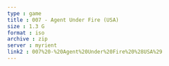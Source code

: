 ```yaml
---
type : game
title : 007 - Agent Under Fire (USA)
size : 1.3 G
format : iso
archive : zip
server : myrient
link2 : 007%20-%20Agent%20Under%20Fire%20%28USA%29
---
```

